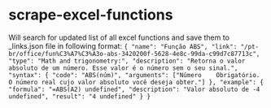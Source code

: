 # scrape-excel-functions

Will search for updated list of all excel functions and save them to _links.json file in following format:
`
{
	"name": "Função ABS",
	"link": "/pt-br/office/fun%C3%A7%C3%A3o-abs-3420200f-5628-4e8c-99da-c99d7c87713c",
	"type": "Math and trigonometry:",
	"description": "Retorna o valor absoluto de um número. Esse valor é o número sem o seu sinal.",
	"syntax": {
		"code": "ABS(núm)",
		"arguments": ["Número    Obrigatório. O número real cujo valor absoluto você deseja obter."]
	},
	"example": {
		"formula": "=ABS(A2) undefined",
		"description": "Valor absoluto de -4 undefined",
		"result": "4 undefined"
	}
}
`

